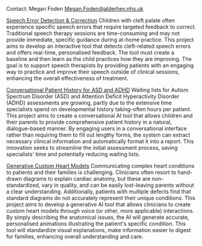 Contact: Megan Foden <Megan.Foden@alderhey.nhs.uk>

[Speech Error Detection &
Correction](Speech_Error_Detection_&_Correction "wikilink") Children
with cleft palate often experience specific speech errors that require
targeted feedback to correct. Traditional speech therapy sessions are
time-consuming and may not provide immediate, specific guidance during
at-home practice. This project aims to develop an interactive tool that
detects cleft-related speech errors and offers real-time, personalised
feedback. The tool must create a baseline and then learn as the child
practices how they are improving. The goal is to support speech
therapists by providing patients with an engaging way to practice and
improve their speech outside of clinical sessions, enhancing the overall
effectiveness of treatment.

[Conversational Patient History for ASD and
ADHD](Conversational_Patient_History_for_ASD_and_ADHD "wikilink")
Waiting lists for Autism Spectrum Disorder (ASD) and Attention Deficit
Hyperactivity Disorder (ADHD) assessments are growing, partly due to the
extensive time specialists spend on developmental history taking-often
hours per patient. This project aims to create a conversational AI tool
that allows children and their parents to provide comprehensive patient
history in a natural, dialogue-based manner. By engaging users in a
conversational interface rather than requiring them to fill out lengthy
forms, the system can extract necessary clinical information and
automatically format it into a report. This innovation seeks to
streamline the initial assessment process, saving specialists' time and
potentially reducing waiting lists.

[Generative Custom Heart
Models](Generative_Custom_Heart_Models "wikilink") Communicating complex
heart conditions to patients and their families is challenging.
Clinicians often resort to hand-drawn diagrams to explain cardiac
anatomy, but these are non-standardized, vary in quality, and can be
easily lost-leaving parents without a clear understanding. Additionally,
patients with multiple defects find that standard diagrams do not
accurately represent their unique conditions. This project aims to
develop a generative AI tool that allows clinicians to create custom
heart models through voice (or other, more applicable) interactions. By
simply describing the anatomical issues, the AI will generate accurate,
personalised animations illustrating the patient's specific condition.
This tool will standardize visual explanations, make information easier
to digest for families, enhancing overall understanding and care.